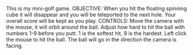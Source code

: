 This is my mini-golf game.
OBJECTIVE:
When you hit the floating spinning cube it will disappear and you will be teleported to the next hole.
Your overall score will be kept as you play.
CONTROLS:
Move the camera with the mouse, it will orbit around the ball.
Adjust how hard to hit the ball with numbers 1-9 before you putt. 1 is the softest hit, 9 is the hardest.
Left click the mouse to hit the ball. The ball will go in the direction the camera is facing.
